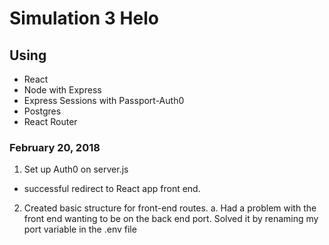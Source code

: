 # Simulation 3 Helo

## Using 
* React
* Node with Express
* Express Sessions with Passport-Auth0
* Postgres
* React Router

### February 20, 2018
1. Set up Auth0 on server.js
  - successful redirect to React app front end.
2. Created basic structure for front-end routes.
  a. Had a problem with the front end wanting to be on the back end port. Solved it by renaming my port variable in the .env file

  